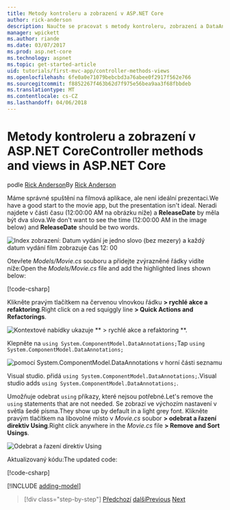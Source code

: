 ```yaml
---
title: Metody kontroleru a zobrazení v ASP.NET Core
author: rick-anderson
description: Naučte se pracovat s metody kontroleru, zobrazení a DataAnnotations v ASP.NET Core.
manager: wpickett
ms.author: riande
ms.date: 03/07/2017
ms.prod: asp.net-core
ms.technology: aspnet
ms.topic: get-started-article
uid: tutorials/first-mvc-app/controller-methods-views
ms.openlocfilehash: 6fe0a0e71079bebcbd3a76abee0f2917f562e766
ms.sourcegitcommit: f8852267f463b62d7f975e56bea9aa3f68fbbdeb
ms.translationtype: MT
ms.contentlocale: cs-CZ
ms.lasthandoff: 04/06/2018
---
```

# <a name="controller-methods-and-views-in-aspnet-core"></a><span data-ttu-id="c7d74-103">Metody kontroleru a zobrazení v ASP.NET Core</span><span class="sxs-lookup"><span data-stu-id="c7d74-103">Controller methods and views in ASP.NET Core</span></span>

<span data-ttu-id="c7d74-104">podle [Rick Anderson](https://twitter.com/RickAndMSFT)</span><span class="sxs-lookup"><span data-stu-id="c7d74-104">By [Rick Anderson](https://twitter.com/RickAndMSFT)</span></span>

<span data-ttu-id="c7d74-105">Máme správné spuštění na filmová aplikace, ale není ideální prezentaci.</span><span class="sxs-lookup"><span data-stu-id="c7d74-105">We have a good start to the movie app, but the presentation isn't ideal.</span></span> <span data-ttu-id="c7d74-106">Neradi najdete v části času (12:00:00 AM na obrázku níže) a **ReleaseDate** by měla být dva slova.</span><span class="sxs-lookup"><span data-stu-id="c7d74-106">We don't want to see the time (12:00:00 AM in the image below) and **ReleaseDate** should be two words.</span></span>

![Index zobrazení: Datum vydání je jedno slovo (bez mezery) a každý datum vydání film zobrazuje čas 12: 00](working-with-sql/_static/m55.png)

<span data-ttu-id="c7d74-108">Otevřete *Models/Movie.cs* souboru a přidejte zvýrazněné řádky vidíte níže:</span><span class="sxs-lookup"><span data-stu-id="c7d74-108">Open the *Models/Movie.cs* file and add the highlighted lines shown below:</span></span>

[!code-csharp[](start-mvc/sample/MvcMovie/Models/MovieDateWithExtraUsings.cs?name=snippet_1&highlight=13-14)]

<span data-ttu-id="c7d74-109">Klikněte pravým tlačítkem na červenou vlnovkou řádku **> rychlé akce a refaktoring**.</span><span class="sxs-lookup"><span data-stu-id="c7d74-109">Right click on a red squiggly line **> Quick Actions and Refactorings**.</span></span>

  ![Kontextové nabídky ukazuje ** > rychlé akce a refaktoring **.](controller-methods-views/_static/qa.png)


<span data-ttu-id="c7d74-111">Klepněte na `using System.ComponentModel.DataAnnotations;`</span><span class="sxs-lookup"><span data-stu-id="c7d74-111">Tap `using System.ComponentModel.DataAnnotations;`</span></span>

  ![pomocí System.ComponentModel.DataAnnotations v horní části seznamu](controller-methods-views/_static/da.png)

  <span data-ttu-id="c7d74-113">Visual studio. přidá `using System.ComponentModel.DataAnnotations;`.</span><span class="sxs-lookup"><span data-stu-id="c7d74-113">Visual studio adds `using System.ComponentModel.DataAnnotations;`.</span></span>

<span data-ttu-id="c7d74-114">Umožňuje odebrat `using` příkazy, které nejsou potřebné.</span><span class="sxs-lookup"><span data-stu-id="c7d74-114">Let's remove the `using` statements that are not needed.</span></span> <span data-ttu-id="c7d74-115">Se zobrazí ve výchozím nastavení v světla šedé písma.</span><span class="sxs-lookup"><span data-stu-id="c7d74-115">They show up by default in a light grey font.</span></span> <span data-ttu-id="c7d74-116">Klikněte pravým tlačítkem na libovolné místo v *Movie.cs* soubor **> odebrat a řazení direktiv Using**.</span><span class="sxs-lookup"><span data-stu-id="c7d74-116">Right click anywhere in the *Movie.cs* file **> Remove and Sort Usings**.</span></span>

![Odebrat a řazení direktiv Using](controller-methods-views/_static/rm.png)

<span data-ttu-id="c7d74-118">Aktualizovaný kódu:</span><span class="sxs-lookup"><span data-stu-id="c7d74-118">The updated code:</span></span>

[!code-csharp[](./start-mvc/sample/MvcMovie/Models/MovieDate.cs?name=snippet_1)]

<!-- include start -->

[!INCLUDE [adding-model](../../includes/mvc-intro/controller-methods-views.md)]

> [!div class="step-by-step"]
> <span data-ttu-id="c7d74-119">[Předchozí](working-with-sql.md)
> [další](search.md)</span><span class="sxs-lookup"><span data-stu-id="c7d74-119">[Previous](working-with-sql.md)
[Next](search.md)</span></span>  
